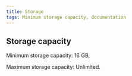 ```yaml
---
title: Storage 
tags: Minimum storage capacity, documentation
---
```


## Storage capacity

Minimum storage capacity: 16 GB,
  
Maximum storage capacity: Unlimited.